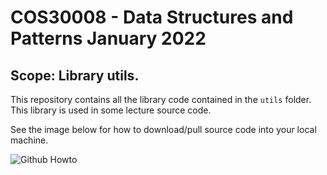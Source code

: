 COS30008 - Data Structures and Patterns
January 2022
==============
## Scope: Library utils.

This repository contains all the library code contained in the `utils` folder. This library is used in some lecture source code. 

See the image below for how to download/pull source code into your local machine.

![Github Howto](images/Github-howto-sourcecode.png)